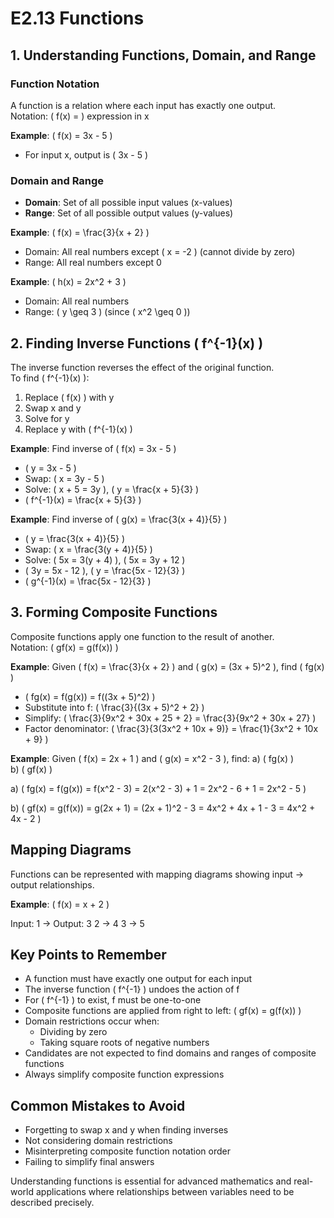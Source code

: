 # E2.13 Functions

## 1. Understanding Functions, Domain, and Range

### Function Notation
A function is a relation where each input has exactly one output.  
Notation: \( f(x) = \) expression in x

**Example**: \( f(x) = 3x - 5 \)
- For input x, output is \( 3x - 5 \)

### Domain and Range
- **Domain**: Set of all possible input values (x-values)
- **Range**: Set of all possible output values (y-values)

**Example**: \( f(x) = \frac{3}{x + 2} \)
- Domain: All real numbers except \( x = -2 \) (cannot divide by zero)
- Range: All real numbers except 0

**Example**: \( h(x) = 2x^2 + 3 \)
- Domain: All real numbers
- Range: \( y \geq 3 \) (since \( x^2 \geq 0 \))

## 2. Finding Inverse Functions \( f^{-1}(x) \)

The inverse function reverses the effect of the original function.  
To find \( f^{-1}(x) \):
1. Replace \( f(x) \) with y
2. Swap x and y
3. Solve for y
4. Replace y with \( f^{-1}(x) \)

**Example**: Find inverse of \( f(x) = 3x - 5 \)
- \( y = 3x - 5 \)
- Swap: \( x = 3y - 5 \)
- Solve: \( x + 5 = 3y \), \( y = \frac{x + 5}{3} \)
- \( f^{-1}(x) = \frac{x + 5}{3} \)

**Example**: Find inverse of \( g(x) = \frac{3(x + 4)}{5} \)
- \( y = \frac{3(x + 4)}{5} \)
- Swap: \( x = \frac{3(y + 4)}{5} \)
- Solve: \( 5x = 3(y + 4) \), \( 5x = 3y + 12 \)
- \( 3y = 5x - 12 \), \( y = \frac{5x - 12}{3} \)
- \( g^{-1}(x) = \frac{5x - 12}{3} \)

## 3. Forming Composite Functions

Composite functions apply one function to the result of another.  
Notation: \( gf(x) = g(f(x)) \)

**Example**: Given \( f(x) = \frac{3}{x + 2} \) and \( g(x) = (3x + 5)^2 \), find \( fg(x) \)
- \( fg(x) = f(g(x)) = f((3x + 5)^2) \)
- Substitute into f: \( \frac{3}{(3x + 5)^2 + 2} \)
- Simplify: \( \frac{3}{9x^2 + 30x + 25 + 2} = \frac{3}{9x^2 + 30x + 27} \)
- Factor denominator: \( \frac{3}{3(3x^2 + 10x + 9)} = \frac{1}{3x^2 + 10x + 9} \)

**Example**: Given \( f(x) = 2x + 1 \) and \( g(x) = x^2 - 3 \), find:
a) \( fg(x) \)  
b) \( gf(x) \)

a) \( fg(x) = f(g(x)) = f(x^2 - 3) = 2(x^2 - 3) + 1 = 2x^2 - 6 + 1 = 2x^2 - 5 \)

b) \( gf(x) = g(f(x)) = g(2x + 1) = (2x + 1)^2 - 3 = 4x^2 + 4x + 1 - 3 = 4x^2 + 4x - 2 \)

## Mapping Diagrams

Functions can be represented with mapping diagrams showing input → output relationships.

**Example**: \( f(x) = x + 2 \)



Input: 1 → Output: 3
2 → 4
3 → 5



## Key Points to Remember

- A function must have exactly one output for each input
- The inverse function \( f^{-1} \) undoes the action of f
- For \( f^{-1} \) to exist, f must be one-to-one
- Composite functions are applied from right to left: \( gf(x) = g(f(x)) \)
- Domain restrictions occur when:
  - Dividing by zero
  - Taking square roots of negative numbers
- Candidates are not expected to find domains and ranges of composite functions
- Always simplify composite function expressions

## Common Mistakes to Avoid

- Forgetting to swap x and y when finding inverses
- Not considering domain restrictions
- Misinterpreting composite function notation order
- Failing to simplify final answers

Understanding functions is essential for advanced mathematics and real-world applications where relationships between variables need to be described precisely.